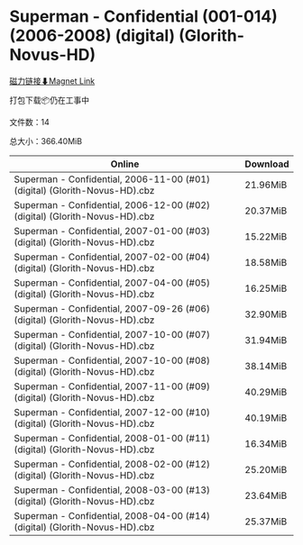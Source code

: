 # Superman - Confidential (001-014) (2006-2008) (digital) (Glorith-Novus-HD)

[磁力链接⬇Magnet Link](magnet:?xt=urn:btih:37a0265362704af34aabf88f8c3b37dfbf06c9a6&dn=Superman%20-%20Confidential%20%28001-014%29%20%282006-2008%29%20%28digital%29%20%28Glorith-Novus-HD%29)

打包下载📦仍在工事中

文件数：14

总大小：366.40MiB

Online | Download
--- | ---
Superman - Confidential, 2006-11-00 (#01) (digital) (Glorith-Novus-HD).cbz | 21.96MiB
Superman - Confidential, 2006-12-00 (#02) (digital) (Glorith-Novus-HD).cbz | 20.37MiB
Superman - Confidential, 2007-01-00 (#03) (digital) (Glorith-Novus-HD).cbz | 15.22MiB
Superman - Confidential, 2007-02-00 (#04) (digital) (Glorith-Novus-HD).cbz | 18.58MiB
Superman - Confidential, 2007-04-00 (#05) (digital) (Glorith-Novus-HD).cbz | 16.25MiB
Superman - Confidential, 2007-09-26 (#06) (digital) (Glorith-Novus-HD).cbz | 32.90MiB
Superman - Confidential, 2007-10-00 (#07) (digital) (Glorith-Novus-HD).cbz | 31.94MiB
Superman - Confidential, 2007-10-00 (#08) (digital) (Glorith-Novus-HD).cbz | 38.14MiB
Superman - Confidential, 2007-11-00 (#09) (digital) (Glorith-Novus-HD).cbz | 40.29MiB
Superman - Confidential, 2007-12-00 (#10) (digital) (Glorith-Novus-HD).cbz | 40.19MiB
Superman - Confidential, 2008-01-00 (#11) (digital) (Glorith-Novus-HD).cbz | 16.34MiB
Superman - Confidential, 2008-02-00 (#12) (digital) (Glorith-Novus-HD).cbz | 25.20MiB
Superman - Confidential, 2008-03-00 (#13) (digital) (Glorith-Novus-HD).cbz | 23.64MiB
Superman - Confidential, 2008-04-00 (#14) (digital) (Glorith-Novus-HD).cbz | 25.37MiB